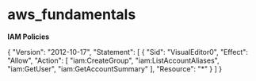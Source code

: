 # aws_fundamentals

**IAM Policies**

{
    "Version": "2012-10-17",
    "Statement": [
        {
            "Sid": "VisualEditor0",
            "Effect": "Allow",
            "Action": [
                "iam:CreateGroup",
                "iam:ListAccountAliases",
                "iam:GetUser",
                "iam:GetAccountSummary"
            ],
            "Resource": "*"
        }
    ]
}
